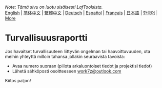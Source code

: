 <i>Note: Tämä sivu on luotu sisäisesti LafToolsista.</i> <br/> [English](/docs/en_US/SECURITY.md)  |  [简体中文](/docs/zh_CN/SECURITY.md)  |  [繁體中文](/docs/zh_HK/SECURITY.md)  |  [Deutsch](/docs/de/SECURITY.md)  |  [Español](/docs/es/SECURITY.md)  |  [Français](/docs/fr/SECURITY.md)  |  [日本語](/docs/ja/SECURITY.md)  |  [한국어](/docs/ko/SECURITY.md) | [More](/docs/) <br/>

# Turvallisuusraportti

Jos havaitset turvallisuuteen liittyvän ongelman tai haavoittuvuuden, ota meihin yhteyttä milloin tahansa jollakin seuraavista tavoista:

- Avaa numero suoraan (piilota arkaluontoiset tiedot ja projektisi tiedot)
- Lähetä sähköposti osoitteeseen work7z@outlook.com

Kiitos paljon!
